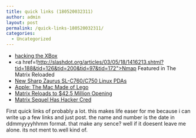```yaml
---
title: quick links (180520032311)
author: admin
layout: post
permalink: /quick-links-180520032311/
categories:
  - Uncategorized
---
```

  * [hacking the XBox][1]
  * <a href=!http://slashdot.org/articles/03/05/18/1416213.shtml?tid=188&tid=126&tid=200&tid=97&tid=172">Nmap Featured in The Matrix Reloaded</a>
  * [New Sharp Zaurus SL-C760/C750 Linux PDAs][2]
  * [Apple: The Mac Made of Lego][3]
  * [Matrix Reloads to $42.5 Million Opening][4]
  * [Matrix Sequel Has Hacker Cred][5]

First quick links of probably a lot. this makes life easer for me because i can write up a few links and just post. the name and number is the date in ddmmyyyyhhmm format. that make any sence? well if it doesent leave me alone. its not ment to.well kind of.

 [1]: http://www.usatoday.com/tech/news/2003-05-15-xbox_x.htm
 [2]: http://slashdot.org/articles/03/05/18/133218.shtml?tid=126
 [3]: http://apple.slashdot.org/apple/03/05/17/1731204.shtml?tid=107&tid=187
 [4]: http://slashdot.org/articles/03/05/17/1436255.shtml?tid=188&tid=200&tid=97
 [5]: http://www.securityfocus.com/news/4831